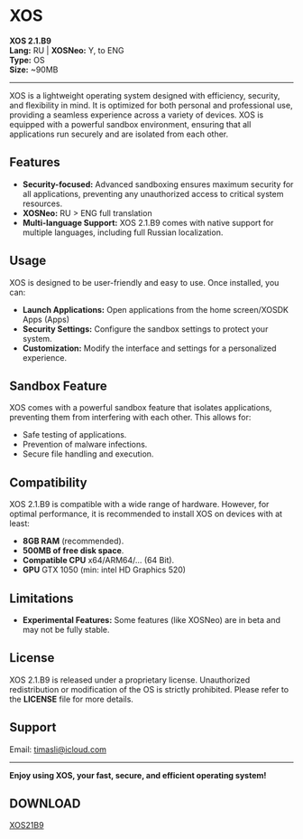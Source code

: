 # XOS

**XOS 2.1.B9**  
**Lang:** RU | **XOSNeo:** Y, to ENG  
**Type:** OS  
**Size:** ~90MB  

---

XOS is a lightweight operating system designed with efficiency, security, and flexibility in mind. It is optimized for both personal and professional use, providing a seamless experience across a variety of devices. XOS is equipped with a powerful sandbox environment, ensuring that all applications run securely and are isolated from each other.

## Features

- **Security-focused:** Advanced sandboxing ensures maximum security for all applications, preventing any unauthorized access to critical system resources.
- **XOSNeo:** RU > ENG full translation
- **Multi-language Support:** XOS 2.1.B9 comes with native support for multiple languages, including full Russian localization.

## Usage

XOS is designed to be user-friendly and easy to use. Once installed, you can:

- **Launch Applications:** Open applications from the home screen/XOSDK Apps (Apps)
- **Security Settings:** Configure the sandbox settings to protect your system.
- **Customization:** Modify the interface and settings for a personalized experience.
  
## Sandbox Feature

XOS comes with a powerful sandbox feature that isolates applications, preventing them from interfering with each other. This allows for:

- Safe testing of applications.
- Prevention of malware infections.
- Secure file handling and execution.

## Compatibility

XOS 2.1.B9 is compatible with a wide range of hardware. However, for optimal performance, it is recommended to install XOS on devices with at least:

- **8GB RAM** (recommended).
- **500MB of free disk space**.
- **Compatible CPU** x64/ARM64/... (64 Bit).
- **GPU** GTX 1050 (min: intel HD Graphics 520)

## Limitations

- **Experimental Features:** Some features (like XOSNeo) are in beta and may not be fully stable.
  
## License

XOS 2.1.B9 is released under a proprietary license. Unauthorized redistribution or modification of the OS is strictly prohibited. Please refer to the **LICENSE** file for more details.

## Support

Email: timasli@icloud.com

---

**Enjoy using XOS, your fast, secure, and efficient operating system!**

## DOWNLOAD

[XOS21B9](https://www.dropbox.com/scl/fi/kam8c4kqfe1o809661pxs/xos21b9.zip?rlkey=33khav7mipfbyy114cerxc9u9&st=3z0810pk&dl=0)
